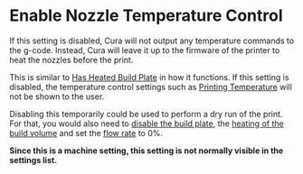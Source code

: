 Enable Nozzle Temperature Control
====
If this setting is disabled, Cura will not output any temperature commands to the g-code. Instead, Cura will leave it up to the firmware of the printer to heat the nozzles before the print.

This is similar to [Has Heated Build Plate](machine_heated_bed.md) in how it functions. If this setting is disabled, the temperature control settings such as [Printing Temperature](material_print_temperature.md) will not be shown to the user.

Disabling this temporarily could be used to perform a dry run of the print. For that, you would also need to [disable the build plate](machine_heated_bed.md), the [heating of the build volume](machine_heated_build_volume.md) and set the [flow rate](material_flow.md) to 0%.

**Since this is a machine setting, this setting is not normally visible in the settings list.**